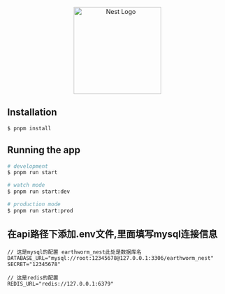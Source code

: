 <p align="center">
  <a href="http://nestjs.com/" target="blank"><img src="https://nestjs.com/img/logo-small.svg" width="200" alt="Nest Logo" /></a>
</p>

[circleci-image]: https://img.shields.io/circleci/build/github/nestjs/nest/master?token=abc123def456

## Installation

```bash
$ pnpm install
```

## Running the app

```bash
# development
$ pnpm run start

# watch mode
$ pnpm run start:dev

# production mode
$ pnpm run start:prod
```

## 在api路径下添加.env文件,里面填写mysql连接信息

```
// 这是mysql的配置 earthworm_nest此处是数据库名
DATABASE_URL="mysql://root:12345678@127.0.0.1:3306/earthworm_nest"
SECRET="12345678"

// 这是redis的配置
REDIS_URL="redis://127.0.0.1:6379"

```
